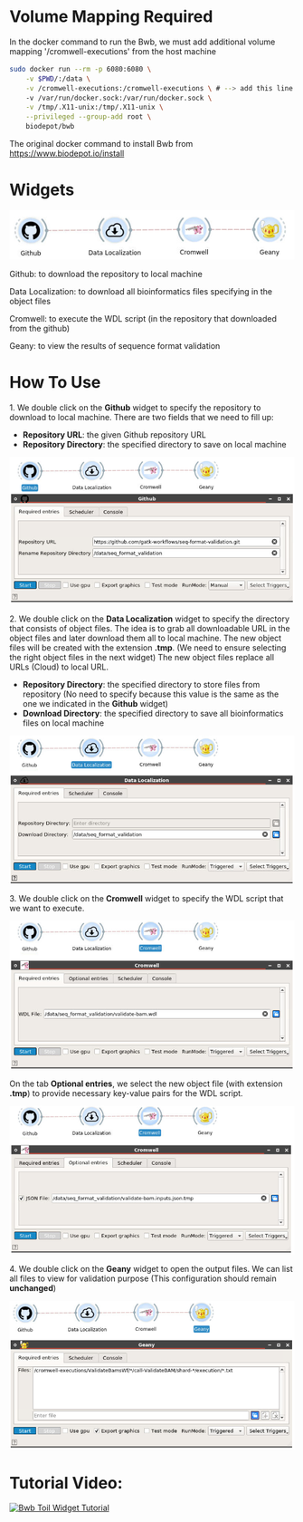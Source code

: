# Volume Mapping Required

In the docker command to run the Bwb, we must add additional volume mapping '/cromwell-executions' from the host machine

```bash
sudo docker run --rm -p 6080:6080 \
	-v $PWD/:/data \
	-v /cromwell-executions:/cromwell-executions \ # --> add this line to original docker command
	-v /var/run/docker.sock:/var/run/docker.sock \
	-v /tmp/.X11-unix:/tmp/.X11-unix \
	--privileged --group-add root \
	biodepot/bwb
```

The original docker command to install Bwb from https://www.biodepot.io/install

# Widgets

![](./docs/gatk_widgets.png)

Github: to download the repository to local machine

Data Localization: to download all bioinformatics files specifying in the object files

Cromwell: to execute the WDL script (in the repository that downloaded from the github)

Geany: to view the results of sequence format validation

# How To Use

1\. We double click on the **Github** widget to specify the repository to download to local machine. There are two fields that we need to fill up:

- **Repository URL**: the given Github repository URL
- **Repository Directory**: the specified directory to save on local machine

![](./docs/gatk_github.png)

2\. We double click on the **Data Localization** widget to specify the directory that consists of object files. The idea is to grab all downloadable URL in the object files and later download them all to local machine. The new object files will be created with the extension **.tmp**. (We need to ensure selecting the right object files in the next widget) The new object files replace all URLs (Cloud) to local URL.
- **Repository Directory**: the specified directory to store files from repository (No need to specify because this value is the same as the one we indicated in the **Github** widget)
- **Download Directory**: the specified directory to save all bioinformatics files on local machine

![](./docs/gatk_daloc.png)

3\. We double click on the **Cromwell** widget to specify the WDL script that we want to execute.

![](./docs/gatk_cromwell.png)

On the tab **Optional entries**, we select the new object file (with extension **.tmp**) to provide necessary key-value pairs for the WDL script.

![](./docs/gatk_cromwell2.png)

4\. We double click on the **Geany** widget to open the output files. We can list all files to view for validation purpose (This configuration should remain **unchanged**)

![](./docs/gatk_geany.png)

# Tutorial Video:

[![Bwb Toil Widget Tutorial](http://i3.ytimg.com/vi/sli9Zc5bAsE/hqdefault.jpg)](https://www.youtube.com/watch?v=sli9Zc5bAsE)
